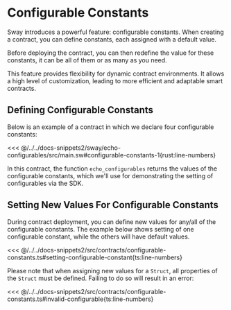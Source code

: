 # Configurable Constants

Sway introduces a powerful feature: configurable constants. When creating a contract, you can define constants, each assigned with a default value.

Before deploying the contract, you can then redefine the value for these constants, it can be all of them or as many as you need.

This feature provides flexibility for dynamic contract environments. It allows a high level of customization, leading to more efficient and adaptable smart contracts.

## Defining Configurable Constants

Below is an example of a contract in which we declare four configurable constants:

<<< @/../../docs-snippets2/sway/echo-configurables/src/main.sw#configurable-constants-1{rust:line-numbers}

In this contract, the function `echo_configurables` returns the values of the configurable constants, which we'll use for demonstrating the setting of configurables via the SDK.

## Setting New Values For Configurable Constants

During contract deployment, you can define new values for any/all of the configurable constants. The example below shows setting of one configurable constant, while the others will have default values.

<<< @/../../docs-snippets2/src/contracts/configurable-constants.ts#setting-configurable-constant{ts:line-numbers}

Please note that when assigning new values for a `Struct`, all properties of the `Struct` must be defined. Failing to do so will result in an error:

<<< @/../../docs-snippets2/src/contracts/configurable-constants.ts#invalid-configurable{ts:line-numbers}
